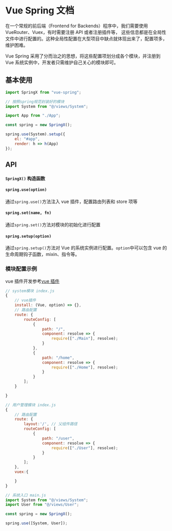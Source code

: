 # Vue Spring 文档

在一个常规的前后端（Frontend for Backends）程序中，我们需要使用 VueRouter、Vuex，有时需要注册 API 或者注册插件等，
这些信息都是在全局性文件中进行配置的。这种全局性配置在大型项目中缺点就体现出来了，配置项多，维护困难。

Vue Spring 采用了分而治之的思想，将这些配置项划分成各个模块，并注册到 Vue 系统实例中，开发者只需维护自己关心的模块即可。

## 基本使用

```js
import SpringX from "vue-spring";

// 按照spring规范封装好的模块
import System from "@/views/System";

import App from "./App";

const spring = new SpringX();

spring.use(System).setup({
    el: "#app",
    render: h => h(App)
});
```

## API

#### `SpringX()` 构造函数

#### `spring.use(option)`

通过`spring.use()`方法注入 vue 插件，配置路由列表和 store 项等

#### `spring.set(name, fn)`

通过`spring.set()`方法对模块的初始化进行配置

#### `spring.setup(option)`

通过`spring.setup()`方法对 Vue 的系统实例进行配置。`option`中可以包含 vue 的生命周期钩子函数，mixin、指令等。

### 模块配置示例

vue 插件开发参考[vue 插件](https://cn.vuejs.org/v2/guide/plugins.html)

```js
// system模块 index.js
{
    // vue插件
    install: (Vue, option) => {},
    // 路由配置
    route: {
        routeConfig: [
            {
                path: "/",
                component: resolve => {
                    require(["./Main"], resolve);
                }
            },
            {
                path: "/home",
                component: resolve => {
                    require(["./Home"], resolve);
                }
            }
        ];
    }

}
```

```js
// 用户管理模块 index.js
{
    // 路由配置
    route: {
        layout:'/', // 父组件路径
        routeConfig: [
            {
                path: "/user",
                component: resolve => {
                    require(["./User"], resolve);
                }
            }
        ];
    },
    vuex:{

    }
}
```

```js
// 系统入口 main.js
import System from "@/views/System";
import User from "@/views/User";

const spring = new SpringX();

spring.use([System, User]);
```
